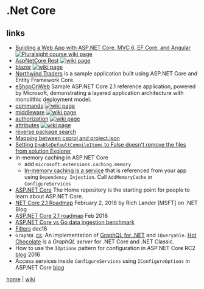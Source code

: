 # .Net Core

## links

- [Building a Web App with ASP.NET Core, MVC 6, EF Core, and Angular](./netcore/Building.A.Web.App.With.ASP.NET.Core.MVC6.EFCore.And.Angular.md) [![Pluralsight course wiki page](https://img.shields.io/badge/Pluralsight-wiki-red.svg)](./netcore/Building.A.Web.App.With.ASP.NET.Core.MVC6.EFCore.And.Angular.md)
- [AspNetCore Rest](rest.md) [![wiki page](https://img.shields.io/badge/wiki-page-green.svg)](rest.md)
- [blazor](./netcore/blazor.md) [![wiki page](https://img.shields.io/badge/wiki-page-green.svg)](./netcore/blazor.md)
- [Northwind Traders](https://github.com/JasonGT/NorthwindTraders) is a sample application built using ASP.NET Core and Entity Framework Core.
- [eShopOnWeb](https://github.com/dotnet-architecture/eShopOnWeb) Sample ASP.NET Core 2.1 reference application, powered by Microsoft, demonstrating a layered application architecture with monolithic deployment model.
- [commands](./netcore/commands.md) [![wiki page](https://img.shields.io/badge/wiki-page-green.svg)](./netcore/commands.md)
- [middleware](./netcore/middleware.md) [![wiki page](https://img.shields.io/badge/wiki-page-green.svg)](./netcore/middleware.md)
- [authorization](./netcore/authorization.md) [![wiki page](https://img.shields.io/badge/wiki-page-green.svg)](./netcore/authorization.md)
- [attributes](./netcore/attrib.md) [![wiki page](https://img.shields.io/badge/wiki-page-green.svg)](./netcore/attrib.md)
- [reverse package search](https://packagesearch.azurewebsites.net/)
- [Mapping between csproj and project.json](https://docs.microsoft.com/en-us/dotnet/core/tools/project-json-to-csproj)
- [Setting `EnableDefaultCompileItems` to False doesn't remove the files from solution Explorer](https://github.com/dotnet/sdk/issues/1157)
- In-memory caching in ASP.NET Core
  - add `microsoft.extensions.caching.memory`
  - [In-memory caching is a service](https://docs.microsoft.com/en-us/aspnet/core/performance/caching/memory) that is referenced from your app using `Dependency Injection`. Call `AddMemoryCache` in `ConfigureServices`
- [ASP.NET Core](https://github.com/aspnet/home) The Home repository is the starting point for people to learn about ASP.NET Core.
- [NET Core 2.1 Roadmap](https://blogs.msdn.microsoft.com/dotnet/2018/02/02/net-core-2-1-roadmap/) February 2, 2018 by Rich Lander [MSFT] on .NET Blog
- [ASP.NET Core 2.1 roadmap](https://blogs.msdn.microsoft.com/webdev/2018/02/02/asp-net-core-2-1-roadmap/) Feb 2018
- [ASP.NET Core vs Go data ingestion benchmark](https://stefanprodan.com/2016/aspnetcore-vs-golang-data-ingestion-benchmark/)
- [Filters](https://docs.microsoft.com/en-us/aspnet/core/mvc/controllers/filters) dec16
- `GraphQL` [cs](https://graphql.org/code/#c-net). An implementation of [GraphQL for .NET](https://github.com/ckimes89/graphql-net) and `IQueryable`. [Hot Chocolate](https://github.com/ChilliCream/hotchocolate) is a _GraphQL server_ for .NET Core and .NET Classic.
- How to use the `IOptions` pattern for configuration in ASP.NET Core RC2 [blog](https://andrewlock.net/how-to-use-the-ioptions-pattern-for-configuration-in-asp-net-core-rc2/) 2016
- Access services inside `ConfigureServices` using `IConfigureOptions` in ASP.NET Core [blog](https://andrewlock.net/access-services-inside-options-and-startup-using-configureoptions/)

[home](../README.md) | [wiki](https://github.com/illegitimis/Tutorial/wiki)
